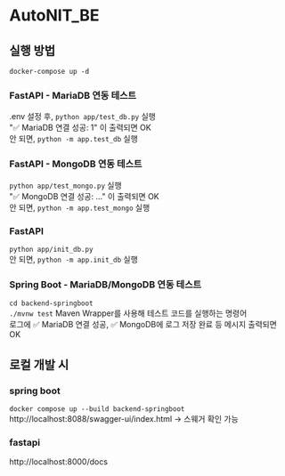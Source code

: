# AutoNIT_BE

## 실행 방법
`docker-compose up -d`

### FastAPI - MariaDB 연동 테스트
.env 설정 후, `python app/test_db.py` 실행    
"✅ MariaDB 연결 성공: 1" 이 출력되면 OK   
안 되면, `python -m app.test_db` 실행

### FastAPI - MongoDB 연동 테스트
`python app/test_mongo.py` 실행    
"✅ MongoDB 연결 성공: ..." 이 출력되면 OK   
안 되면, `python -m app.test_mongo` 실행

### FastAPI
`python app/init_db.py`   
안 되면, `python -m app.init_db` 실행


### Spring Boot - MariaDB/MongoDB 연동 테스트
`cd backend-springboot`   
`./mvnw test` Maven Wrapper를 사용해 테스트 코드를 실행하는 명령어   
로그에 ✅ MariaDB 연결 성공, ✅ MongoDB에 로그 저장 완료 등 메시지 출력되면 OK


## 로컬 개발 시
### spring boot
`docker compose up --build backend-springboot`
http://localhost:8088/swagger-ui/index.html -> 스웨거 확인 가능

### fastapi
http://localhost:8000/docs